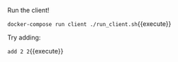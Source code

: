 Run the client!

``docker-compose run client ./run_client.sh``{{execute}}

Try adding:

``add 2 2``{{execute}}
